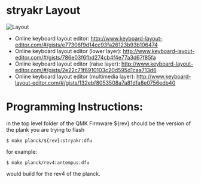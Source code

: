 # stryakr Layout

![Layout](https://i.imgur.com/XxBtDBy.png "Stryakr Keymap")

-   Online keyboard layout editor: http://www.keyboard-layout-editor.com/#/gists/e77306f9d14cc93fa26123b93b106474
-   Online keyboard layout editor (lower layer): http://www.keyboard-layout-editor.com/#/gists/786e03f6fbd274cb4f4e77a3d67f85fa
-   Online keyboard layout editor (raise layer): http://www.keyboard-layout-editor.com/#/gists/2e22c71f6910103c20d595d1caa713d6
-   Online keyboard layout editor (multimedia layer): http://www.keyboard-layout-editor.com/#/gists/132ebf8053508a7a81dfa8e0756edb40

# Programming Instructions:

in the top level folder of the QMK Firmware
\${rev} should be the version of the plank you are trying to flash

```
$ make planck/${rev}:stryakr:dfu
```

for example:

```
$ make planck/rev4:antempus:dfu
```

would build for the rev4 of the planck.
